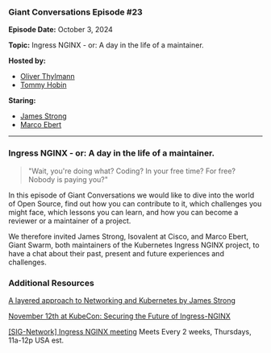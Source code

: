 ### Giant Conversations Episode #23

**Episode Date:** October 3, 2024

**Topic:** Ingress NGINX - or: A day in the life of a maintainer.

**Hosted by:** 

* [Oliver Thylmann](https://x.com/othylmann)
* [Tommy Hobin](https://www.linkedin.com/in/tommy-hobin)

**Staring:** 

* [James Strong](https://github.com/strongjz)
* [Marco Ebert](https://github.com/Gacko)

------------------------------------------------------------------------------------------------------------------------------

### Ingress NGINX - or: A day in the life of a maintainer.

> "Wait, you're doing what? Coding? In your free time? For free? Nobody is paying you?"

In this episode of Giant Conversations we would like to dive into the world of Open Source, find out how you can contribute to it, which challenges you might face, which lessons you can learn, and how you can become a reviewer or a maintainer of a project.

We therefore invited James Strong, Isovalent at Cisco, and Marco Ebert, Giant Swarm, both maintainers of the Kubernetes Ingress NGINX project, to have a chat about their past, present and future experiences and challenges.

### Additional Resources

[A layered approach to Networking and Kubernetes by James Strong](https://www.oreilly.com/library/view/networking-and-kubernetes/9781492081647)

[November 12th at KubeCon: Securing the Future of Ingress-NGINX](https://kccncna2024.sched.com/event/1hoxW/securing-the-future-of-ingress-nginx-james-strong-isovalent-marco-ebert-giant-swarm)

[[SIG-Network] Ingress NGINX meeting](https://github.com/kubernetes/community/blob/master/sig-network/README.md)
Meets Every 2 weeks, Thursdays, 11a-12p USA est.
